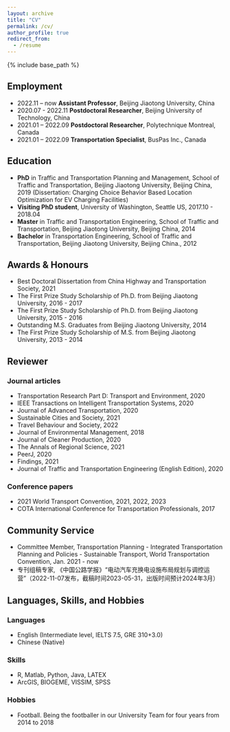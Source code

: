 ```yaml
---
layout: archive
title: "CV"
permalink: /cv/
author_profile: true
redirect_from:
  - /resume
---
```


{% include base_path %}

## Employment
* 2022.11 – now     **Assistant Professor**, Beijing Jiaotong University, China  
* 2020.07 - 2022.11 **Postdoctoral Researcher**, Beijing University of Technology, China  
* 2021.01 – 2022.09 **Postdoctoral Researcher**, Polytechnique Montreal, Canada 
* 2021.01 – 2022.09 **Transportation Specialist**, BusPas Inc., Canada 

## Education
* **PhD** in Traffic and Transportation Planning and Management, School of Traffic and Transportation, Beijing Jiaotong University, Beijing China, 2019
(Dissertation: Charging Choice Behavior Based Location Optimization for EV Charging Facilities)
* **Visiting PhD student**, University of Washington, Seattle US, 2017.10 - 2018.04
* **Master** in Traffic and Transportation Engineering, School of Traffic and Transportation, Beijing Jiaotong University, Beijing China, 2014
* **Bachelor** in Transportation Engineering, School of Traffic and Transportation, Beijing Jiaotong University, Beijing China., 2012

## Awards & Honours
* Best Doctoral Dissertation from China Highway and Transportation Society, 2021
* The First Prize Study Scholarship of Ph.D. from Beijing Jiaotong University, 2016 - 2017
* The First Prize Study Scholarship of Ph.D. from Beijing Jiaotong University, 2015 - 2016
* Outstanding M.S. Graduates from Beijing Jiaotong University, 2014
* The First Prize Study Scholarship of M.S. from Beijing Jiaotong University, 2013 - 2014

## Reviewer
### Journal articles
* Transportation Research Part D: Transport and Environment, 2020
* IEEE Transactions on Intelligent Transportation Systems, 2020
* Journal of Advanced Transportation, 2020
* Sustainable Cities and Society, 2021
* Travel Behaviour and Society, 2022
* Journal of Environmental Management, 2018
* Journal of Cleaner Production, 2020
* The Annals of Regional Science, 2021  
* PeerJ, 2020
* Findings, 2021
* Journal of Traffic and Transportation Engineering (English Edition), 2020

### Conference papers
* 2021 World Transport Convention, 2021, 2022, 2023
* COTA International Conference for Transportation Professionals, 2017

## Community Service
* Committee Member, Transportation Planning - Integrated Transportation Planning and Policies - Sustainable Transport, World Transportation Convention, Jan. 2021 - now
* 专刊组稿专家, 《中国公路学报》“电动汽车充换电设施布局规划与调控运营”（2022-11-07发布，截稿时间2023-05-31，出版时间预计2024年3月）

## Languages, Skills, and Hobbies
### Languages
* English (Intermediate level, IELTS 7.5, GRE 310+3.0)
* Chinese (Native)
### Skills
* R, Matlab, Python, Java, LATEX
* ArcGIS, BIOGEME, VISSIM, SPSS
### Hobbies
* Football. Being the footballer in our University Team for four years from 2014 to 2018





